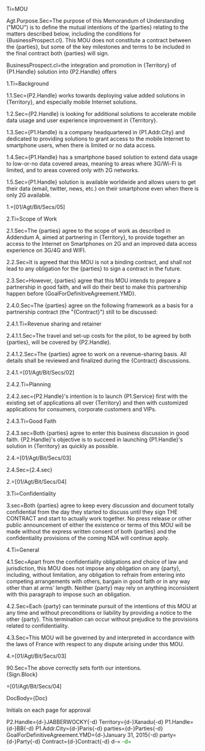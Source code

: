 Ti=MOU

Agt.Purpose.Sec=The purpose of this Memorandum of Understanding ("MOU") is to define the mutual intentions of the {parties} relating to the matters described below, including the conditions for {BusinessProspect.cl}. This MOU does not constitute a contract between the {parties}, but some of the key milestones and terms to be included in the final contract both {parties} will sign.

BusinessProspect.cl=the integration and promotion in {Territory} of {P1.Handle} solution into {P2.Handle} offers

1.Ti=Background 

1.1.Sec={P2.Handle} works towards deploying value added solutions in {Territory}, and especially mobile Internet solutions.

1.2.Sec={P2.Handle} is looking for additional solutions to accelerate mobile data usage and user experience improvement in {Territory}.

1.3.Sec={P1.Handle} is a company headquartered in {P1.Addr.City} and dedicated to providing solutions to grant access to the mobile Internet to smartphone users, when there is limited or no data access.

1.4.Sec={P1.Handle} has a smartphone based solution to extend data usage to low-or-no data covered areas, meaning to areas where 3G/Wi-Fi is limited, and to areas covered only with 2G networks.

1.5.Sec={P1.Handle} solution is available worldwide and allows users to get their data (email, twitter, news, etc.) on their smartphone even when there is only 2G available.

1.=[01/Agt/Bit/Secs/05]

2.Ti=Scope of Work

2.1.Sec=The {parties} agree to the scope of work as described in Addendum A, aimed at partnering in {Territory}, to provide together an access to the Internet on Smartphones on 2G and an improved data access experience on 3G/4G and WIFI.

2.2.Sec=It is agreed that this MOU is not a binding contract, and shall not lead to any obligation for the {parties} to sign a contract in the future.

2.3.Sec=However, {parties} agree that this MOU intends to prepare a partnership in good faith, and will do their best to make this partnership happen before {GoalForDefinitiveAgreement.YMD}.

2.4.0.Sec=The {parties} agree on the following framework as a basis for a partnership contract (the "{Contract}") still to be discussed:
 
2.4.1.Ti=Revenue sharing and retainer

2.4.1.1.Sec=The travel and set-up costs for the pilot, to be agreed by both {parties}, will be covered by {P2.Handle}.

2.4.1.2.Sec=The {parties} agree to work on a revenue-sharing basis. All details shall be reviewed and finalized during the {Contract} discussions.

2.4.1.=[01/Agt/Bit/Secs/02]

2.4.2.Ti=Planning

2.4.2.sec={P2.Handle}'s intention is to launch {P1.Service} first with the existing set of applications all over {Territory} and then with customized applications for consumers, corporate customers and VIPs.

2.4.3.Ti=Good Faith

2.4.3.sec=Both {parties} agree to enter this business discussion in good faith.  {P2.Handle}'s objective is to succeed in launching {P1.Handle}'s solution in {Territory} as quickly as possible.

2.4.=[01/Agt/Bit/Secs/03]

2.4.Sec={2.4.sec}

2.=[01/Agt/Bit/Secs/04]

3.Ti=Confidentiality

3.sec=Both {parties} agree to keep every discussion and document totally confidential from the day they started to discuss until they sign THE CONTRACT and start to actually work together. No press release or other public announcement of either the existence or terms of this MOU will be made without the express written consent of both {parties} and the confidentiality provisions of the coming NDA will continue apply.

4.Ti=General

4.1.Sec=Apart from the confidentiality obligations and choice of law and jurisdiction, this MOU does not impose any obligation on any {party}, including, without limitation, any obligation to refrain from entering into competing arrangements with others, bargain in good faith or in any way other than at arms' length.  Neither {party} may rely on anything inconsistent with this paragraph to impose such an obligation.

4.2.Sec=Each {party} can terminate pursuit of the intentions of this MOU at any time and without preconditions or liability by providing a notice to the other {party}. This termination can occur without prejudice to the provisions related to confidentiality.

4.3.Sec=This MOU will be governed by and interpreted in accordance with the laws of France with respect to any dispute arising under this MOU.

4.=[01/Agt/Bit/Secs/03]

90.Sec=The above correctly sets forth our intentions. <br>{Sign.Block}

=[01/Agt/Bit/Secs/04]

DocBody={Doc}

Initials on each page for approval 

  
P2.Handle={d-}JABBERWOCKY{-d}
Territory={d-}Xanadu{-d}
P1.Handle={d-}BB{-d}
P1.Addr.City={d-}Paris{-d}
parties={d-}Parties{-d}
GoalForDefinitiveAgreement.YMD={d-}January 31, 2015{-d}
party={d-}Party{-d}
Contract={d-}Contract{-d}
d-=<a><font color="green">
-d=</font></a>